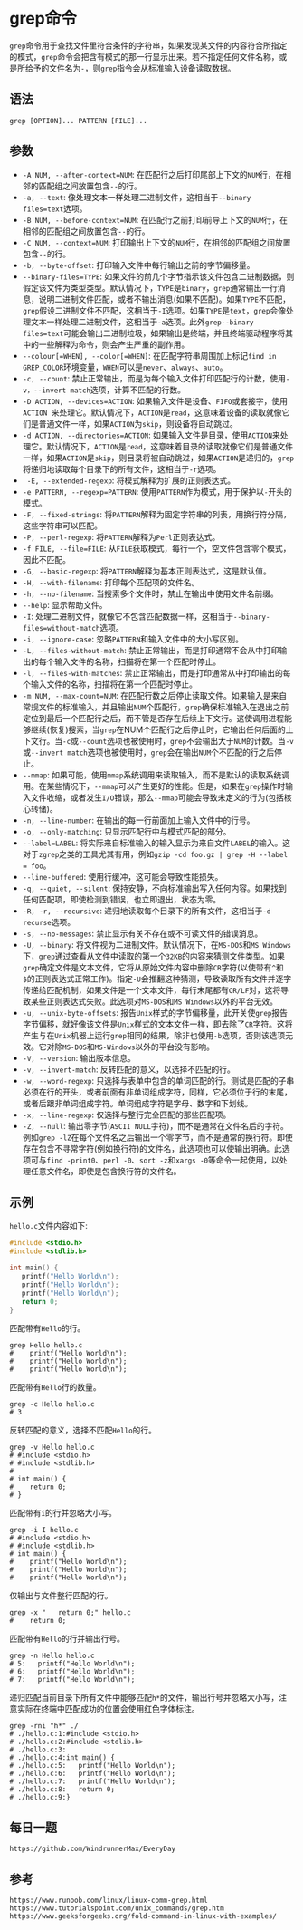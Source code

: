 # grep命令
 `grep`命令用于查找文件里符合条件的字符串，如果发现某文件的内容符合所指定的模式，`grep`命令会把含有模式的那一行显示出来。若不指定任何文件名称，或是所给予的文件名为`-`，则`grep`指令会从标准输入设备读取数据。

## 语法

```shell
grep [OPTION]... PATTERN [FILE]...
```

## 参数
* `-A NUM, --after-context=NUM`: 在匹配行之后打印尾部上下文的`NUM`行，在相邻的匹配组之间放置包含`--`的行。
* `-a, --text`: 像处理文本一样处理二进制文件，这相当于`--binary files=text`选项。
* `-B NUM, --before-context=NUM`: 在匹配行之前打印前导上下文的`NUM`行，在相邻的匹配组之间放置包含`--`的行。
* `-C NUM, --context=NUM`: 打印输出上下文的`NUM`行，在相邻的匹配组之间放置包含`--`的行。
* `-b, --byte-offset`: 打印输入文件中每行输出之前的字节偏移量。
* `--binary-files=TYPE`: 如果文件的前几个字节指示该文件包含二进制数据，则假定该文件为类型类型。默认情况下，`TYPE`是`binary`，`grep`通常输出一行消息，说明二进制文件匹配，或者不输出消息(如果不匹配)。如果`TYPE`不匹配，`grep`假设二进制文件不匹配，这相当于`-I`选项。如果`TYPE`是`text`，`grep`会像处理文本一样处理二进制文件，这相当于`-a`选项。此外`grep--binary files=text`可能会输出二进制垃圾，如果输出是终端，并且终端驱动程序将其中的一些解释为命令，则会产生严重的副作用。
* `--colour[=WHEN], --color[=WHEN]`: 在匹配字符串周围加上标记`find in GREP_COLOR`环境变量，`WHEN`可以是`never`、`always`、`auto`。
* `-c, --count`: 禁止正常输出，而是为每个输入文件打印匹配行的计数，使用`-v，--invert match`选项，计算不匹配的行数。
* `-D ACTION, --devices=ACTION`: 如果输入文件是设备、`FIFO`或套接字，使用`ACTION `来处理它。默认情况下，`ACTION`是`read`，这意味着设备的读取就像它们是普通文件一样，如果`ACTION`为`skip`，则设备将自动跳过。
* `-d ACTION, --directories=ACTION`: 如果输入文件是目录，使用`ACTION`来处理它。默认情况下，`ACTION`是`read`，这意味着目录的读取就像它们是普通文件一样，如果`ACTION`是`skip`，则目录将被自动跳过，如果`ACTION`是递归的，`grep`将递归地读取每个目录下的所有文件，这相当于`-r`选项。
* ` -E, --extended-regexp`: 将模式解释为扩展的正则表达式。
* `-e PATTERN, --regexp=PATTERN`: 使用`PATTERN`作为模式，用于保护以`-`开头的模式。
* `-F, --fixed-strings`: 将`PATTERN`解释为固定字符串的列表，用换行符分隔，这些字符串可以匹配。
* `-P, --perl-regexp`: 将`PATTERN`解释为`Perl`正则表达式。
* `-f FILE, --file=FILE`: 从`FILE`获取模式，每行一个，空文件包含零个模式，因此不匹配。
* `-G, --basic-regexp`: 将`PATTERN`解释为基本正则表达式，这是默认值。
* `-H, --with-filename`: 打印每个匹配项的文件名。
* `-h, --no-filename`: 当搜索多个文件时，禁止在输出中使用文件名前缀。
* `--help`: 显示帮助文件。
* `-I`: 处理二进制文件，就像它不包含匹配数据一样，这相当于`--binary-files=without-match`选项。
* `-i, --ignore-case`: 忽略`PATTERN`和输入文件中的大小写区别。
* `-L, --files-without-match`: 禁止正常输出，而是打印通常不会从中打印输出的每个输入文件的名称，扫描将在第一个匹配时停止。
* `-l, --files-with-matches`: 禁止正常输出，而是打印通常从中打印输出的每个输入文件的名称，扫描将在第一个匹配时停止。
* `-m NUM, --max-count=NUM`: 在匹配行数之后停止读取文件。如果输入是来自常规文件的标准输入，并且输出`NUM`个匹配行，`grep`确保标准输入在退出之前定位到最后一个匹配行之后，而不管是否存在后续上下文行。这使调用进程能够继续(恢复)搜索，当`grep`在NUM个匹配行之后停止时，它输出任何后面的上下文行。当`-c`或`--count`选项也被使用时，`grep`不会输出大于`NUM`的计数。当`-v`或`--invert match`选项也被使用时，`grep`会在输出`NUM`个不匹配的行之后停止。
* `--mmap`: 如果可能，使用`mmap`系统调用来读取输入，而不是默认的读取系统调用。在某些情况下，`--mmap`可以产生更好的性能。但是，如果在`grep`操作时输入文件收缩，或者发生`I/O`错误，那么`--mmap`可能会导致未定义的行为(包括核心转储)。
* `-n, --line-number`: 在输出的每一行前面加上输入文件中的行号。
* `-o, --only-matching`: 只显示匹配行中与模式匹配的部分。
* `--label=LABEL`: 将实际来自标准输入的输入显示为来自文件`LABEL`的输入。这对于`zgrep`之类的工具尤其有用，例如`gzip -cd foo.gz | grep -H --label = foo`。
* `--line-buffered`: 使用行缓冲，这可能会导致性能损失。
* `-q, --quiet, --silent`: 保持安静，不向标准输出写入任何内容。如果找到任何匹配项，即使检测到错误，也立即退出，状态为零。
* `-R, -r, --recursive`: 递归地读取每个目录下的所有文件，这相当于`-d recurse`选项。
* `-s, --no-messages`: 禁止显示有关不存在或不可读文件的错误消息。
* `-U, --binary`: 将文件视为二进制文件。默认情况下，在`MS-DOS`和`MS Windows`下，`grep`通过查看从文件中读取的第一个`32KB`的内容来猜测文件类型。如果`grep`确定文件是文本文件，它将从原始文件内容中删除`CR`字符(以使带有`^`和`$`的正则表达式正常工作)。指定`-U`会推翻这种猜测，导致读取所有文件并逐字传递给匹配机制，如果文件是一个文本文件，每行末尾都有`CR/LF`对，这将导致某些正则表达式失败。此选项对`MS-DOS`和`MS Windows`以外的平台无效。
* `-u, --unix-byte-offsets`: 报告`Unix`样式的字节偏移量，此开关使`grep`报告字节偏移，就好像该文件是`Unix`样式的文本文件一样，即去除了`CR`字符。这将产生与在`Unix`机器上运行`grep`相同的结果，除非也使用`-b`选项，否则该选项无效。它对除`MS-DOS`和`MS-Windows`以外的平台没有影响。
* `-V, --version`: 输出版本信息。
* `-v, --invert-match`: 反转匹配的意义，以选择不匹配的行。
* `-w, --word-regexp`: 只选择与表单中包含的单词匹配的行。测试是匹配的子串必须在行的开头，或者前面有非单词组成字符，同样，它必须位于行的末尾，或者后跟非单词组成字符。单词组成字符是字母、数字和下划线。
* `-x, --line-regexp`: 仅选择与整行完全匹配的那些匹配项。
* `-Z, --null`: 输出零字节(`ASCII NULL`字符)，而不是通常在文件名后的字符。例如`grep -lZ`在每个文件名之后输出一个零字节，而不是通常的换行符。即使存在包含不寻常字符(例如换行符)的文件名，此选项也可以使输出明确。此选项可与`find -print0`、`perl -0`、`sort -z`和`xargs -0`等命令一起使用，以处理任意文件名，即使是包含换行符的文件名。


## 示例
`hello.c`文件内容如下:

```c
#include <stdio.h>
#include <stdlib.h>

int main() {
   printf("Hello World\n");
   printf("Hello World\n");
   printf("Hello World\n");
   return 0;
}
```

匹配带有`Hello`的行。

```shell
grep Hello hello.c
#    printf("Hello World\n");
#    printf("Hello World\n");
#    printf("Hello World\n");
```

匹配带有`Hello`行的数量。

```shell
grep -c Hello hello.c
# 3
```

反转匹配的意义，选择不匹配`Hello`的行。

```shell
grep -v Hello hello.c
# #include <stdio.h>
# #include <stdlib.h>
#
# int main() {
#    return 0;
# }
```

匹配带有`i`的行并忽略大小写。

```shell
grep -i I hello.c
# #include <stdio.h>
# #include <stdlib.h>
# int main() {
#    printf("Hello World\n");
#    printf("Hello World\n");
#    printf("Hello World\n");
```

仅输出与文件整行匹配的行。

```shell
grep -x "   return 0;" hello.c
#    return 0;
```

匹配带有`Hello`的行并输出行号。

```shell
grep -n Hello hello.c
# 5:   printf("Hello World\n");
# 6:   printf("Hello World\n");
# 7:   printf("Hello World\n");
```

递归匹配当前目录下所有文件中能够匹配`h*`的文件，输出行号并忽略大小写，注意实际在终端中匹配成功的位置会使用红色字体标注。

```shell
grep -rni "h*" ./
# ./hello.c:1:#include <stdio.h>
# ./hello.c:2:#include <stdlib.h>
# ./hello.c:3:
# ./hello.c:4:int main() {
# ./hello.c:5:   printf("Hello World\n");
# ./hello.c:6:   printf("Hello World\n");
# ./hello.c:7:   printf("Hello World\n");
# ./hello.c:8:   return 0;
# ./hello.c:9:}
```


## 每日一题

```
https://github.com/WindrunnerMax/EveryDay
```

## 参考

```
https://www.runoob.com/linux/linux-comm-grep.html
https://www.tutorialspoint.com/unix_commands/grep.htm
https://www.geeksforgeeks.org/fold-command-in-linux-with-examples/
```

